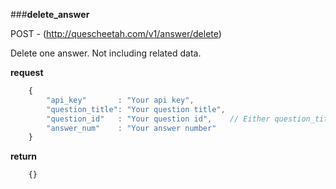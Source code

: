 ###**delete_answer**


POST - (http://quescheetah.com/v1/answer/delete)

Delete one answer. Not including related data.

**request**
```javascript
    {
        "api_key"       : "Your api key",
        "question_title": "Your question title",
        "question_id"   : "Your question id",    // Either question_title and question_id is required.
        "answer_num"    : "Your answer number"
    }

```

**return**
```javascript
    {}
```